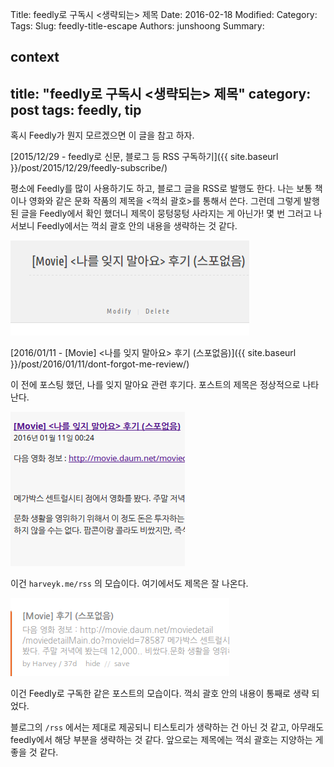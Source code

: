 Title: feedly로 구독시 <생략되는> 제목
Date: 2016-02-18
Modified:
Category:
Tags:
Slug: feedly-title-escape
Authors: junshoong
Summary:


context
---
title: "feedly로 구독시 <생략되는> 제목"
category: post
tags: feedly, tip
---

혹시 Feedly가 뭔지 모르겠으면 이 글을 참고 하자.


[2015/12/29 - feedly로 신문, 블로그 등 RSS 구독하기]({{ site.baseurl }}/post/2015/12/29/feedly-subscribe/)

평소에 Feedly를 많이 사용하기도 하고, 블로그 글을 RSS로 발행도 한다. 나는 보통 책이나 영화와 같은 문화 작품의 제목을 <꺽쇠 괄호>를 통해서 쓴다. 그런데 그렇게 발행된 글을 Feedly에서 확인 했더니 제목이 뭉텅뭉텅 사라지는 게 아닌가! 몇 번 그러고 나서보니 Feedly에서는 꺽쇠 괄호 안의 내용을 생략하는 것 같다.

![블로그 제목](/images/2016-02-18/feedly01.png)

[2016/01/11 - \[Movie\] \<나를 잊지 말아요\> 후기 \(스포없음\)]({{ site.baseurl }}/post/2016/01/11/dont-forgot-me-review/)


이 전에 포스팅 했던, 나를 잊지 말아요 관련 후기다. 포스트의 제목은 정상적으로 나타난다.

![rss 내용](/images/2016-02-18/feedly02.png)

이건 `harveyk.me/rss` 의 모습이다. 여기에서도 제목은 잘 나온다.

![feedly 내용](/images/2016-02-18/feedly03.png)


이건 Feedly로 구독한 같은 포스트의 모습이다. 꺽쇠 괄호 안의 내용이 통째로 생략 되었다.

블로그의 `/rss` 에서는 제대로 제공되니 티스토리가 생략하는 건 아닌 것 같고, 아무래도 feedly에서 해당 부분을 생략하는 것 같다. 앞으로는 제목에는 꺽쇠 괄호는 지양하는 게 좋을 것 같다.
